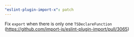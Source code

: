 ```yaml
---
"eslint-plugin-import-x": patch
---
```


Fix `export` when there is only one `TSDeclareFunction` (https://github.com/import-js/eslint-plugin-import/pull/3065)
